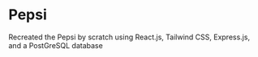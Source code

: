 # Pepsi
Recreated the Pepsi by scratch using React.js, Tailwind CSS, Express.js, and a PostGreSQL database

